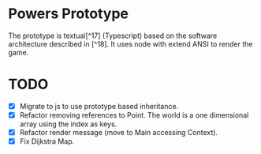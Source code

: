 
# Powers Prototype

The prototype is textual[^17] (Typescript) based on the software architecture described in [^18].
It uses node with extend ANSI to render the game.

# TODO

- [x] Migrate to js to use prototype based inheritance.
- [x] Refactor removing references to Point. The world is a one dimensional array using the index as keys.
- [x] Refactor render message (move to Main accessing Context).
- [x] Fix Dijkstra Map.